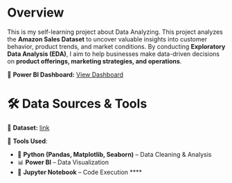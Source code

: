 # Overview
This is my self-learning project about Data Analyzing. This project analyzes the **Amazon Sales Dataset** to uncover valuable insights into customer behavior, product trends, and market conditions. By conducting **Exploratory Data Analysis (EDA)**, I aim to help businesses make data-driven decisions on **product offerings, marketing strategies, and operations**.

🔗 **Power BI Dashboard:** [View Dashboard](https://app.powerbi.com/links/l-HCxdb8iv?ctid=40127cd4-45f3-49a3-b05d-315a43a9f033&pbi_source=linkShare)  

# 🛠 Data Sources & Tools  
📌 **Dataset:** [link](https://www.kaggle.com/datasets/karkavelrajaj/amazon-sales-dataset) 

📌 **Tools Used**:  
- 🐍 **Python (Pandas, Matplotlib, Seaborn)** – Data Cleaning & Analysis  
- 📊 **Power BI** – Data Visualization  
- 📝 **Jupyter Notebook** – Code Execution ****
